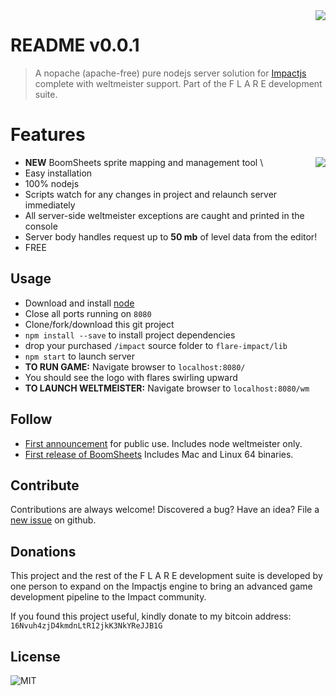 <img src="https://dl.dropbox.com/s/2r73s0t8rpeeisb/logo-lg.png" align="right" />

# README v0.0.1
> A nopache (apache-free) pure nodejs server solution for [Impactjs](http://impactjs.com) complete with weltmeister support. Part of the F L A R E development suite.

# Features
- **NEW** BoomSheets sprite mapping and management tool
<img src="https://www.dropbox.com/s/zo1pbox3sjfhvq2/info.png" align="right" />\
- Easy installation
- 100% nodejs
- Scripts watch for any changes in project and relaunch server immediately
- All server-side weltmeister exceptions are caught and printed in the console
- Server body handles request up to **50 mb** of level data from the editor!
- FREE

## Usage
- Download and install [node](http://nodejs.org)
- Close all ports running on ```8080```
- Clone/fork/download this git project
- ```npm install --save``` to install project dependencies
- drop your purchased ```/impact``` source folder to ```flare-impact/lib```
- ```npm start``` to launch server
- **TO RUN GAME:** Navigate browser to ```localhost:8080/```
- You should see the logo with flares swirling upward
- **TO LAUNCH WELTMEISTER:** Navigate browser to ```localhost:8080/wm```

## Follow
- [First announcement](http://impactjs.com/forums/code/f-l-a-r-e-development-suite-for-impact/page/1)  for public use. Includes node weltmeister only.
- [First release of BoomSheets](http://impactjs.com/forums/code/boomsheets-sprite-mapping-tool-for-impactjs) Includes Mac and Linux 64 binaries. 

## Contribute
Contributions are always welcome! Discovered a bug? Have an idea? File a [new issue](https://github.com/TheMaverickProgrammer/flare-impact/issues) on github.

## Donations
This project and the rest of the F L A R E development suite is developed by one person to expand on the Impactjs engine to bring an advanced game development pipeline to the Impact community.

If you found this project useful, kindly donate to my bitcoin address: ```16Nvuh4zjD4kmdnLtR12jkK3NkYReJJB1G```

## License

![MIT](https://dl.dropbox.com/s/dmnb84n9s6sn55e/mit.png)

